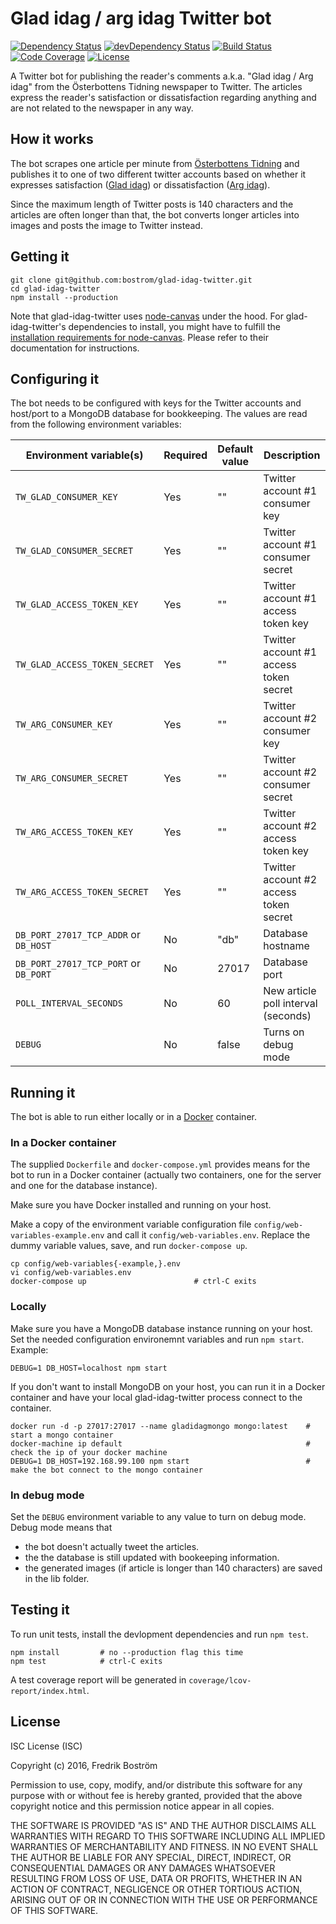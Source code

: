 # Glad idag / arg idag Twitter bot

[![Dependency Status](https://img.shields.io/david/bostrom/glad-idag-twitter.svg)](https://david-dm.org/bostrom/glad-idag-twitter)
[![devDependency Status](https://img.shields.io/david/dev/bostrom/glad-idag-twitter.svg)](https://david-dm.org/bostrom/glad-idag-twitter#info=devDependencies)
[![Build Status](https://img.shields.io/travis/bostrom/glad-idag-twitter.svg)](https://travis-ci.org/bostrom/glad-idag-twitter)
[![Code Coverage](https://img.shields.io/coveralls/bostrom/glad-idag-twitter.svg)](https://coveralls.io/github/bostrom/glad-idag-twitter)
[![License](https://img.shields.io/badge/license-ISC-blue.svg)](https://opensource.org/licenses/ICS)

A Twitter bot for publishing the reader's comments a.k.a. "Glad idag / Arg idag" from the Österbottens Tidning newspaper to Twitter. The articles express the reader's satisfaction or dissatisfaction regarding anything and are not related to the newspaper in any way.

## How it works

The bot scrapes one article per minute from [Österbottens Tidning](http://online.osterbottenstidning.fi/Sida/GladArg) and publishes it to one of two different twitter accounts based on whether it expresses satisfaction ([Glad idag](https://twitter.com/GladidagOT)) or dissatisfaction ([Arg idag](https://twitter.com/ArgidagOT)).

Since the maximum length of Twitter posts is 140 characters and the articles are often longer than that, the bot converts longer articles into images and posts the image to Twitter instead.

## Getting it

    git clone git@github.com:bostrom/glad-idag-twitter.git
    cd glad-idag-twitter
    npm install --production

Note that glad-idag-twitter uses [node-canvas](https://github.com/Automattic/node-canvas) under the hood. For glad-idag-twitter's dependencies to install, you might have to fulfill the [installation requirements for node-canvas](https://github.com/Automattic/node-canvas#installation). Please refer to their documentation for instructions.

## Configuring it

The bot needs to be configured with keys for the Twitter accounts and host/port to a MongoDB database for bookkeeping. The values are read from the following environment variables:

|        Environment variable(s)        | Required | Default value |              Description               |
| ------------------------------------- | -------- | ------------- | -------------------------------------- |
| `TW_GLAD_CONSUMER_KEY`                | Yes      | ""            | Twitter account #1 consumer key        |
| `TW_GLAD_CONSUMER_SECRET`             | Yes      | ""            | Twitter account #1 consumer secret     |
| `TW_GLAD_ACCESS_TOKEN_KEY`            | Yes      | ""            | Twitter account #1 access token key    |
| `TW_GLAD_ACCESS_TOKEN_SECRET`         | Yes      | ""            | Twitter account #1 access token secret |
| `TW_ARG_CONSUMER_KEY`                 | Yes      | ""            | Twitter account #2 consumer key        |
| `TW_ARG_CONSUMER_SECRET`              | Yes      | ""            | Twitter account #2 consumer secret     |
| `TW_ARG_ACCESS_TOKEN_KEY`             | Yes      | ""            | Twitter account #2 access token key    |
| `TW_ARG_ACCESS_TOKEN_SECRET `         | Yes      | ""            | Twitter account #2 access token secret |
| `DB_PORT_27017_TCP_ADDR` or `DB_HOST` | No       | "db"          | Database hostname                      |
| `DB_PORT_27017_TCP_PORT` or `DB_PORT` | No       | 27017         | Database port                          |
| `POLL_INTERVAL_SECONDS`               | No       | 60            | New article poll interval (seconds)    |
| `DEBUG`                               | No       | false         | Turns on debug mode                    |

## Running it

The bot is able to run either locally or in a [Docker](https://www.docker.com/) container.

### In a Docker container

The supplied `Dockerfile` and `docker-compose.yml` provides means for the bot to run in a Docker container (actually two containers, one for the server and one for the database instance).

Make sure you have Docker installed and running on your host.

Make a copy of the environment variable configuration file `config/web-variables-example.env` and call it `config/web-variables.env`. Replace the dummy variable values, save, and run `docker-compose up`.

    cp config/web-variables{-example,}.env
    vi config/web-variables.env
    docker-compose up                        # ctrl-C exits

### Locally

Make sure you have a MongoDB database instance running on your host. Set the needed configuration environemnt variables and run `npm start`. Example:

    DEBUG=1 DB_HOST=localhost npm start

If you don't want to install MongoDB on your host, you can run it in a Docker container and have your local glad-idag-twitter process connect to the container.

    docker run -d -p 27017:27017 --name gladidagmongo mongo:latest    # start a mongo container
    docker-machine ip default                                         # check the ip of your docker machine
    DEBUG=1 DB_HOST=192.168.99.100 npm start                          # make the bot connect to the mongo container

### In debug mode

Set the `DEBUG` environment variable to any value to turn on debug mode. Debug mode means that

* the bot doesn't actually tweet the articles.
* the the database is still updated with bookeeping information.
* the generated images (if article is longer than 140 characters) are saved in the lib folder.

## Testing it

To run unit tests, install the devlopment dependencies and run `npm test`.

    npm install         # no --production flag this time
    npm test            # ctrl-C exits

A test coverage report will be generated in `coverage/lcov-report/index.html`.

## License

ISC License (ISC)

Copyright (c) 2016, Fredrik Boström

Permission to use, copy, modify, and/or distribute this software for any purpose with or without fee is hereby granted, provided that the above copyright notice and this permission notice appear in all copies.

THE SOFTWARE IS PROVIDED "AS IS" AND THE AUTHOR DISCLAIMS ALL WARRANTIES WITH REGARD TO THIS SOFTWARE INCLUDING ALL IMPLIED WARRANTIES OF MERCHANTABILITY AND FITNESS. IN NO EVENT SHALL THE AUTHOR BE LIABLE FOR ANY SPECIAL, DIRECT, INDIRECT, OR CONSEQUENTIAL DAMAGES OR ANY DAMAGES WHATSOEVER RESULTING FROM LOSS OF USE, DATA OR PROFITS, WHETHER IN AN ACTION OF CONTRACT, NEGLIGENCE OR OTHER TORTIOUS ACTION, ARISING OUT OF OR IN CONNECTION WITH THE USE OR PERFORMANCE OF THIS SOFTWARE.
